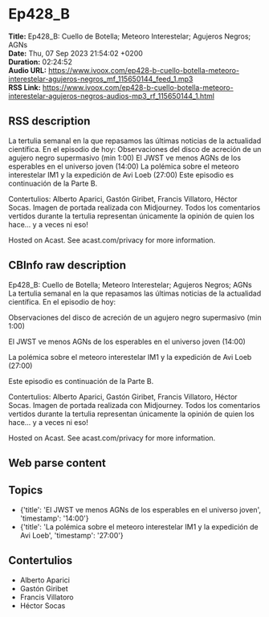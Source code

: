 # Ep428_B  
**Title:** Ep428_B: Cuello de Botella; Meteoro Interestelar; Agujeros Negros; AGNs  
**Date:** Thu, 07 Sep 2023 21:54:02 +0200  
**Duration:** 02:24:52  
**Audio URL:** https://www.ivoox.com/ep428-b-cuello-botella-meteoro-interestelar-agujeros-negros_mf_115650144_feed_1.mp3  
**RSS Link:** https://www.ivoox.com/ep428-b-cuello-botella-meteoro-interestelar-agujeros-negros-audios-mp3_rf_115650144_1.html  

## RSS description
La tertulia semanal en la que repasamos las últimas noticias de la actualidad científica. En el episodio de hoy: 
Observaciones del disco de acreción de un agujero negro supermasivo (min 1:00)
El JWST ve menos AGNs de los esperables en el universo joven (14:00)
La polémica sobre el meteoro interestelar IM1 y la expedición de Avi Loeb (27:00)
Este episodio es continuación de la Parte B.

Contertulios: Alberto Aparici, Gastón Giribet, Francis Villatoro, Héctor Socas. Imagen de portada realizada con Midjourney. Todos los comentarios vertidos durante la tertulia representan únicamente la opinión de quien los hace... y a veces ni eso!


 Hosted on Acast. See acast.com/privacy for more information.

## CBInfo raw description
Ep428_B: Cuello de Botella; Meteoro Interestelar; Agujeros Negros; AGNs
La tertulia semanal en la que repasamos las últimas noticias de la actualidad científica. En el episodio de hoy: 

Observaciones del disco de acreción de un agujero negro supermasivo (min 1:00)

El JWST ve menos AGNs de los esperables en el universo joven (14:00)

La polémica sobre el meteoro interestelar IM1 y la expedición de Avi Loeb (27:00)

Este episodio es continuación de la Parte B.



Contertulios: Alberto Aparici, Gastón Giribet, Francis Villatoro, Héctor Socas. Imagen de portada realizada con Midjourney. Todos los comentarios vertidos durante la tertulia representan únicamente la opinión de quien los hace... y a veces ni eso!





 Hosted on Acast. See acast.com/privacy for more information.




## Web parse content


## Topics
- {'title': 'El JWST ve menos AGNs de los esperables en el universo joven', 'timestamp': '14:00'}
- {'title': 'La polémica sobre el meteoro interestelar IM1 y la expedición de Avi Loeb', 'timestamp': '27:00'}
## Contertulios
- Alberto Aparici
- Gastón Giribet
- Francis Villatoro
- Héctor Socas